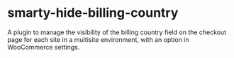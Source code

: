 # smarty-hide-billing-country
A plugin to manage the visibility of the billing country field on the checkout page for each site in a multisite environment, with an option in WooCommerce settings.
